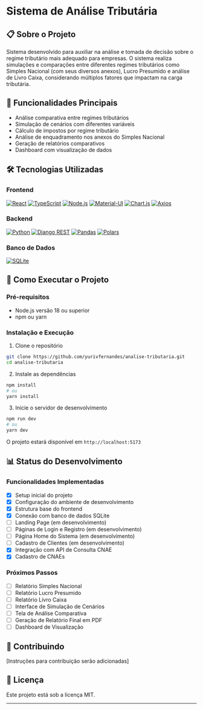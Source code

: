 # Sistema de Análise Tributária

## 📋 Sobre o Projeto

Sistema desenvolvido para auxiliar na análise e tomada de decisão sobre o regime tributário mais adequado para empresas. O sistema realiza simulações e comparações entre diferentes regimes tributários como Simples Nacional (com seus diversos anexos), Lucro Presumido e análise de Livro Caixa, considerando múltiplos fatores que impactam na carga tributária.

## 🎯 Funcionalidades Principais

- Análise comparativa entre regimes tributários
- Simulação de cenários com diferentes variáveis
- Cálculo de impostos por regime tributário
- Análise de enquadramento nos anexos do Simples Nacional
- Geração de relatórios comparativos
- Dashboard com visualização de dados

## 🛠️ Tecnologias Utilizadas

### Frontend
[![React](https://img.shields.io/badge/React-20232A?style=for-the-badge&logo=react&logoColor=61DAFB)](https://react.dev/)
[![TypeScript](https://img.shields.io/badge/TypeScript-007ACC?style=for-the-badge&logo=typescript&logoColor=white)](https://www.typescriptlang.org/)
[![Node.js](https://img.shields.io/badge/Node.js-43853D?style=for-the-badge&logo=node.js&logoColor=white)](https://nodejs.org/)
[![Material-UI](https://img.shields.io/badge/Material--UI-0081CB?style=for-the-badge&logo=material-ui&logoColor=white)](https://mui.com/)
[![Chart.js](https://img.shields.io/badge/Chart.js-FF6384?style=for-the-badge&logo=chart.js&logoColor=white)](https://www.chartjs.org/)
[![Axios](https://img.shields.io/badge/Axios-671DDF?style=for-the-badge&logo=axios&logoColor=white)](https://axios-http.com/)

### Backend
[![Python](https://img.shields.io/badge/Python-3776AB?style=for-the-badge&logo=python&logoColor=white)](https://www.python.org/)
[![Django REST](https://img.shields.io/badge/DJANGO-REST-ff1709?style=for-the-badge&logo=django&logoColor=white&color=ff1709&labelColor=gray)](https://www.django-rest-framework.org/)
[![Pandas](https://img.shields.io/badge/Pandas-150458?style=for-the-badge&logo=pandas&logoColor=white)](https://pandas.pydata.org/)
[![Polars](https://img.shields.io/badge/Polars-CD792C?style=for-the-badge&logo=polars&logoColor=white)](https://www.pola.rs/)

### Banco de Dados
[![SQLite](https://img.shields.io/badge/SQLite-07405E?style=for-the-badge&logo=sqlite&logoColor=white)](https://www.sqlite.org/)

## 🚀 Como Executar o Projeto

### Pré-requisitos
- Node.js versão 18 ou superior
- npm ou yarn

### Instalação e Execução

1. Clone o repositório
```bash
git clone https://github.com/yurivfernandes/analise-tributaria.git
cd analise-tributaria
```

2. Instale as dependências
```bash
npm install
# ou
yarn install
```

3. Inicie o servidor de desenvolvimento
```bash
npm run dev
# ou
yarn dev
```

O projeto estará disponível em `http://localhost:5173`

## 📊 Status do Desenvolvimento

### Funcionalidades Implementadas
- [x] Setup inicial do projeto
- [x] Configuração do ambiente de desenvolvimento
- [x] Estrutura base do frontend
- [x] Conexão com banco de dados SQLite
- [ ] Landing Page (em desenvolvimento)
- [ ] Páginas de Login e Registro (em desenvolvimento)
- [ ] Página Home do Sistema (em desenvolvimento)
- [ ] Cadastro de Clientes (em desenvolvimento)
- [x] Integração com API de Consulta CNAE
- [x] Cadastro de CNAEs

### Próximos Passos
- [ ] Relatório Simples Nacional
- [ ] Relatório Lucro Presumido
- [ ] Relatório Livro Caixa
- [ ] Interface de Simulação de Cenários
- [ ] Tela de Análise Comparativa
- [ ] Geração de Relatório Final em PDF
- [ ] Dashboard de Visualização

## 🤝 Contribuindo

[Instruções para contribuição serão adicionadas]

## 📝 Licença

Este projeto está sob a licença MIT.

---
